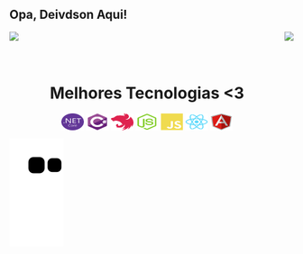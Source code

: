 ## Opa, Deivdson Aqui!

<div>
  
  <img  height="180em" src="https://github-readme-stats.vercel.app/api?username=odeivdson&show_icons=true&theme=great-gatsby&include_all_commits=true&count_private=true"/>
  <img align="right" height="180em" src="https://github-readme-stats.vercel.app/api/top-langs/?username=odeivdson&layout=compact&langs_count=16&theme=great-gatsby"/>
</div>
<br>

<div  align="center"> 
  <div style="display: inline_block">
    <br>
    <h1 align="center">Melhores Tecnologias <3</h1>
    <img align="center" height="30" width="40" alt="nodejs-icon" src="https://raw.githubusercontent.com/devicons/devicon/master/icons/dotnetcore/dotnetcore-original.svg">   
    <img align="center" height="30" width="40" alt="nodejs-icon" src="https://raw.githubusercontent.com/devicons/devicon/master/icons/csharp/csharp-original.svg">
    <img align="center" height="30" width="40" alt="css-icon" src="https://raw.githubusercontent.com/devicons/devicon/master/icons/nestjs/nestjs-plain.svg">
    <img align="center" height="30" width="40" alt="nodejs-icon" src="https://raw.githubusercontent.com/devicons/devicon/master/icons/nodejs/nodejs-original.svg">
    <img align="center" height="30" width="40" alt="js-icon"  src="https://raw.githubusercontent.com/devicons/devicon/master/icons/javascript/javascript-plain.svg">
    <img align="center" height="30" width="40" alt="react-icon" src="https://raw.githubusercontent.com/devicons/devicon/master/icons/react/react-original.svg">
    <img align="center" height="30" width="40" alt="html-icon" src="https://raw.githubusercontent.com/devicons/devicon/master/icons/angularjs/angularjs-original.svg">
   </div>
    
</div>
  
![Snake animation](https://github.com/odeivdson/odeivdson/blob/output/github-contribution-grid-snake.svg)

